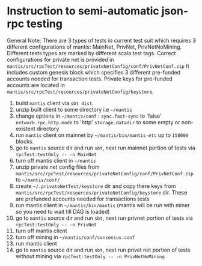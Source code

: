 # Instruction to semi-automatic json-rpc testing

General Note:
There are 3 types of tests in current test suit which requires 3 different configurations of mantis:
MainNet, PrivNet, PrivNetNoMining. Different tests types are marked by different scala test tags.
Correct configurations for private net is provided in `mantis/src/rpcTest/resources/privateNetConfig/conf/PrivNetConf.zip`
It includes custom genesis block which specifies 3 different pre-funded accounts needed for transaction tests.
Private keys for pre-funded accounts are located in `mantis/src/rpcTest/resources/privateNetConfig/keystore`.


1. build `mantis` client via `sbt dist`.
2. unzip built client to some directory i.e `~/mantis`
3. change options in `~/mantis/conf` :
    `sync.fast-sync` to 'false'
    `network.rpc.http.mode` to 'http'
    `storage.datadir` to some empty or non-existent directory
3. run `mantis` client on mainnet by `~/mantis/bin/mantis-etc` up to `150000` blocks.
4. go to `mantis` source dir and run `sbt`, next run mainnet portion of tests via `rpcTest:testOnly -- -n MainNet`
5. turn off mantis client in `~/mantis`
5. unzip private net config files from `mantis/src/rpcTest/resources/privateNetConfig/conf/PrivNetConf.zip`
   to `~/mantis/conf/`
6. create `~/.privateNetTest/keystore` dir and copy there keys from
   `mantis/src/rpcTest/resources/privateNetConfig/keystore` dir. These are prefunded accounts needed for transactions tests
7. run mantis client in `~/mantis/bin/mantis` (mantis will be run with miner so you need to wait till DAG is loaded)
8. go to `mantis` source dir and run `sbt`, next run privnet portion of tests via `rpcTest:testOnly -- -n PrivNet`
9. turn off mantis client
10. turn off mining in `~/mantis/conf/consensus.conf`
11. run mantis client
12. go to `mantis` source dir and run `sbt`, next run privet net portion of tests without mining
    via `rpcTest:testOnly -- -n PrivNetNoMining`
